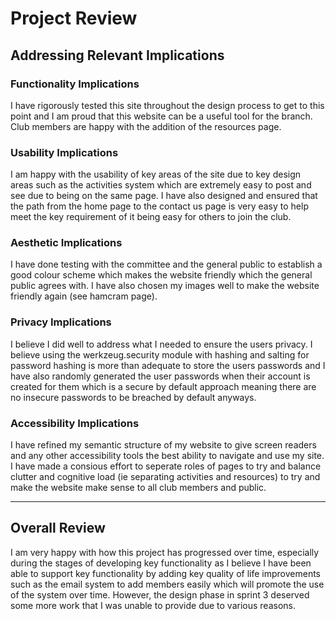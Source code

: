 # Project Review

## Addressing Relevant Implications

### Functionality Implications

I have rigorously tested this site throughout the design process to get to this point and I am proud that this website can be a useful tool for the branch. Club members are happy with the addition of the resources page.

### Usability Implications

I am happy with the usability of key areas of the site due to key design areas such as the activities system which are extremely easy to post and see due to being on the same page. I have also designed and ensured that the path from the home page to the contact us page is very easy to help meet the key requirement of it being easy for others to join the club.

### Aesthetic Implications

I have done testing with the committee and the general public to establish a good colour scheme which makes the website friendly which the general public agrees with. I have also chosen my images well to make the website friendly again (see hamcram page).

### Privacy Implications

I believe I did well to address what I needed to ensure the users privacy. I believe using the werkzeug.security module with hashing and salting for password hashing is more than adequate to store the users passwords and I have also randomly generated the user passwords when their account is created for them which is a secure by default approach meaning there are no insecure passwords to be breached by default anyways.

### Accessibility Implications

I have refined my semantic structure of my website to give screen readers and any other accessibility tools the best ability to navigate and use my site. I have made a consious effort to seperate roles of pages to try and balance clutter and cognitive load (ie separating activities and resources) to try and make the website make sense to all club members and public.

---

## Overall Review
I am very happy with how this project has progressed over time, especially during the stages of developing key functionality as I believe I have been able to support key functionality by adding key quality of life improvements such as the email system to add members easily which will promote the use of the system over time. However, the design phase in sprint 3 deserved some more work that I was unable to provide due to various reasons. 


